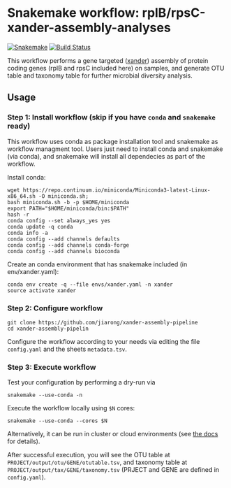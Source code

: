 # Snakemake workflow: rplB/rpsC-xander-assembly-analyses

[![Snakemake](https://img.shields.io/badge/snakemake-≥4.8.0-brightgreen.svg)](https://snakemake.bitbucket.io)
[![Build Status](https://travis-ci.org/jiarong/xander-assembly-pipeline.svg?branch=master)](https://travis-ci.org/jiarong/xander-assembly-pipeline)

This workflow performs a gene targeted ([xander](https://github.com/rdpstaff/Xander_assembler)) assembly of protein coding genes (rplB and rpsC included here) on samples, and generate OTU table and taxonomy table for further microbial diversity analysis.

## Usage

### Step 1: Install workflow (skip if you have `conda` and `snakemake` ready)

This workflow uses conda as package installation tool and snakemake as workflow managment tool. Users just need to install conda and snakemake (via conda), and snakemake will install all dependecies as part of the workflow.

Install conda:

    wget https://repo.continuum.io/miniconda/Miniconda3-latest-Linux-x86_64.sh -O miniconda.sh;
    bash miniconda.sh -b -p $HOME/miniconda
    export PATH="$HOME/miniconda/bin:$PATH"
    hash -r
    conda config --set always_yes yes
    conda update -q conda
    conda info -a
    conda config --add channels defaults
    conda config --add channels conda-forge
    conda config --add channels bioconda

Create an conda environment that has snakemake included (in env/xander.yaml):

    conda env create -q --file envs/xander.yaml -n xander
    source activate xander

### Step 2: Configure workflow

    git clone https://github.com/jiarong/xander-assembly-pipeline
    cd xander-assembly-pipelin

Configure the workflow according to your needs via editing the file `config.yaml` and the sheets `metadata.tsv`.

### Step 3: Execute workflow

Test your configuration by performing a dry-run via

    snakemake --use-conda -n

Execute the workflow locally using `$N` cores:

    snakemake --use-conda --cores $N

Alternatively, it can be run in cluster or cloud environments (see [the docs](http://snakemake.readthedocs.io/en/stable/executable.html) for details).

After successful execution, you will see the OTU table at `PROJECT/output/otu/GENE/otutable.tsv`, and taxonomy table at `PROJECT/output/tax/GENE/taxonomy.tsv` (PRJECT and GENE are defined in `config.yaml`).

